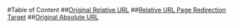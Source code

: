 #Table of Content
##[Original Relative URL](redirectiondemo.md)
##[Relative URL Page Redirection Target](target.md)
##[Original Absolute URL](absoluteurldemo.md)
